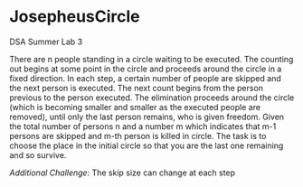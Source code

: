 # JosepheusCircle
DSA Summer Lab 3



There are n people standing in a circle waiting to be executed. The counting out begins at some point in the circle and proceeds around the circle in a fixed direction. In each step, a certain number of people are skipped and the next person is executed. The next count begins from the person previous to the person executed. The elimination proceeds around the circle (which is becoming smaller and smaller as the executed people are removed), until only the last person remains, who is given freedom. Given the total number of persons n and a number m which indicates that m-1 persons are skipped and m-th person is killed in circle. The task is to choose the place in the initial circle so that you are the last one remaining and so survive.

*Additional Challenge*: The skip size can change at each step
